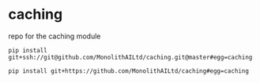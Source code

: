 # caching
repo for the caching module

```
pip install git+ssh://git@github.com/MonolithAILtd/caching.git@master#egg=caching
```

```
pip install git+https://github.com/MonolithAILtd/caching#egg=caching
```
